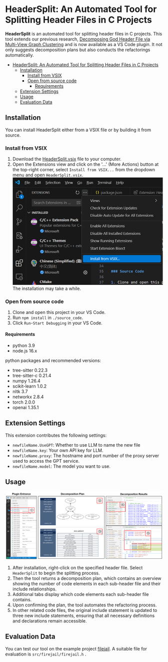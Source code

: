 # HeaderSplit: An Automated Tool for Splitting Header Files in C Projects

**HeaderSplit** is an automated tool for splitting header files in C projects. 
This tool extends our previous research,  [Decomposing God Header File via Multi-View Graph Clustering](https://arxiv.org/abs/2406.16487) and is now available as a VS Code plugin.
It not only suggests decomposition plans but also conducts the refactorings automatically. 

- [HeaderSplit: An Automated Tool for Splitting Header Files in C Projects](#headersplit-an-automated-tool-for-splitting-header-files-in-c-projects)
  - [Installation](#installation)
    - [Install from VSIX](#install-from-vsix)
    - [Open from source code](#open-from-source-code)
      - [Requirements](#requirements)
  - [Extension Settings](#extension-settings)
  - [Usage](#usage)
  - [Evaluation Data](#evaluation-data)


## Installation

You can install HeaderSplit either from a VSIX file or by building it from source.

### Install from VSIX

1. Download the [HeaderSplit.vsix](https://drive.google.com/file/d/1HNv6ltfeg0XeYS-Tfp_63h-4S0FwASWJ/view?usp=sharing) file to your computer.
2. Open the Extensions view and click on the '...' (More Actions) button at the top-right corner, select `Install from VSIX...` from the dropdown menu and open `HeaderSplit.vsix`.
 ![Step1](./source_code/intro.png)
The installation may take a while. 


### Open from source code

1. Clone and open this project in your VS Code.
2. Run `npm install` in `./source_code`.
3. Click `Run`-`Start Debugging` in your VS Code.

#### Requirements

* python 3.9
* node.js 16.x

python packages and recommended versions:
* tree-sitter               0.22.3                   
* tree-sitter-c             0.21.4 
* numpy                     1.26.4                 
* scikit-learn              1.0.2            
* nltk                      3.7
* networkx                  2.8.4
* torch                     2.0.0
* openai                    1.35.1



## Extension Settings

This extension contributes the following settings:

* `newfileName.UseGPT`: Whether to use LLM to name the new file
* `newfileName.key`: Your own API key for LLM.
* `newfileName.proxy`: The hostname and port number of the proxy server used to access the GPT service.
* `newfileName.model`: The model you want to use.
  

## Usage

![](./source_code/usage.png)

1. After installation, right-click on the specified header file. Select `HeaderSplit` to begin the splitting process. 
2. Then the tool returns a decomposition plan, which contains an overview showing the number of code elements in each sub-header file and their include relationships. 
3. Additional tabs display which code elements each sub-header file contains. 
4. Upon confirming the plan, the tool automates the refactoring process. 
5. In other related code files, the original include statement is updated to three new include statements, ensuring that all necessary definitions and declarations remain accessible.

## Evaluation Data

You can test our tool on the example project  [filejail](https://github.com/netblue30/firejail). A suitable file for evaluation is `src/firejail/firejail.h` .


